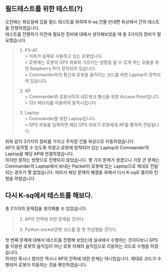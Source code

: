 ## 필드테스트를 위한 테스트(?)
오전에는 화요일에 있을 필드 테스트를 위하여 K-sq 건물 반대편 옥상에서 간의 테스트를 진행하였습니다.  
테스트를 진행하기 이전에 필요한 장비에 대해서 생각해보았을 때 총 3가지의 장비가 필요했습니다.  
  
> 1. P3-AT  
	> 저희가 실제로 사용하고 있는 로봇입니다.  
	> 로봇에는 로봇의 GPS 좌표와 가르키는 방향을 알 수 있게 하는 모듈을 위한 Raspberry Pi가 장착되어 있습니다.  
	> Commander와의 통신과 로봇을 움직이는 코드를 위한 Laptop이 장착되어 있습니다.  
>   
> 2.  AP  
	> Commander와 로봇사이의 네트워크 통신을 위한 Access Point입니다.  
	> 12V 베터리를 이용하여 동작시킵니다.  
>   
> 3. Laptop  
	> Commander를 위한 Laptop입니다.  
	> GPS 좌표를 입력하면 해당 GPS 좌표가 로봇에게 AP를 통하여 전달됩니다.  

위와 같이 3가지의 장비를 가지고 주차장 건물 옥상으로 이동하였습니다.  
AP가 동작할 수 있도록 하였고 로봇에 장착되어 있는 Laptop과 Commander의 Laptop을 해당 AP에 연결하였습니다.  
하지만 원하는 방향으로 진행되지 않았습니다. 몇 가지 문제가 생겼으나 가장 큰 문제는 Commander의 Laptop에서 보내는 Packet이 로봇에 있는 Laptop으로 제대로 전달되는 경우가 몇 없었습니다. 따라서 해당 문제의 해결을 위해서 다시 K-sq로 돌아와 진행을 하였습니다.  

## 다시 K-sq에서 테스트를 해보다.  
총 2가지의 문제점을 생각해볼 수 있었습니다.  
> 1. AP의 전력에 의한 문제일 것이다.  
>   
> 2. Python socket관련 코드를 잘 못 작성했을 것이다.    

첫 번째 문제에 대해서 테스트를 진행해 보았는데 실내에서 수행하는 것이다보니 GPS를 이용한 로봇의 움직임이 아닌 로봇 자체의 움직임으로 이동하는 코드로 수행을 하였습니다.  
하지만 혹시나 했지만 역시나 AP의 전력에 대한 문제는 아니었습니다. 제대로 코드가 수행되어 로봇이 이동하는 것을 확인하였습니다. 
